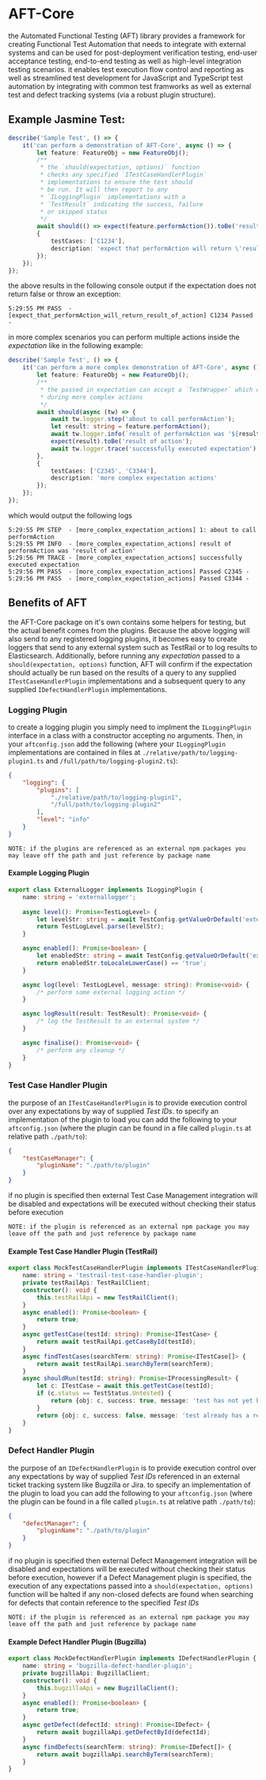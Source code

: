 # AFT-Core
the Automated Functional Testing (AFT) library provides a framework for creating Functional Test Automation that needs to integrate with external systems and can be used for post-deployment verification testing, end-user acceptance testing, end-to-end testing as well as high-level integration testing scenarios. it enables test execution flow control and reporting as well as streamlined test development for JavaScript and TypeScript test automation by integrating with common test framworks as well as external test and defect tracking systems (via a robust plugin structure).

## Example Jasmine Test:
```typescript
describe('Sample Test', () => {
    it('can perform a demonstration of AFT-Core', async () => {
        let feature: FeatureObj = new FeatureObj();
        /**
         * the `should(expectation, options)` function
         * checks any specified `ITestCaseHandlerPlugin`
         * implementations to ensure the test should
         * be run. It will then report to any
         * `ILoggingPlugin` implementations with a 
         * `TestResult` indicating the success, failure
         * or skipped status
         */
        await should(() => expect(feature.performAction()).toBe('result of action'), 
        {
            testCases: ['C1234'], 
            description: 'expect that performAction will return \'result of action\''
        });
    });
});
```
the above results in the following console output if the expectation does not return false or throw an exception:
```
5:29:55 PM PASS  - [expect_that_performAction_will_return_result_of_action] C1234 Passed -
```
in more complex scenarios you can perform multiple actions inside the _expectation_ like in the following example:
```typescript
describe('Sample Test', () => {
    it('can perform a more complex demonstration of AFT-Core', async () => {
        let feature: FeatureObj = new FeatureObj();
        /**
         * the passed in expectation can accept a `TestWrapper` which can be used
         * during more complex actions
         */
        await should(async (tw) => {
            await tw.logger.step('about to call performAction');
            let result: string = feature.performAction();
            await tw.logger.info(`result of performAction was '${result}'`);
            expect(result).toBe('result of action');
            await tw.logger.trace('successfully executed expectation');
        },
        {
            testCases: ['C2345', 'C3344'], 
            description: 'more complex expectation actions'
        });
    });
});
```
which would output the following logs
```
5:29:55 PM STEP  - [more_complex_expectation_actions] 1: about to call performAction
5:29:55 PM INFO  - [more_complex_expectation_actions] result of performAction was 'result of action'
5:29:56 PM TRACE - [more_complex_expectation_actions] successfully executed expectation
5:29:56 PM PASS  - [more_complex_expectation_actions] Passed C2345 -
5:29:56 PM PASS  - [more_complex_expectation_actions] Passed C3344 -
```
## Benefits of AFT
the AFT-Core package on it's own contains some helpers for testing, but the actual benefit comes from the plugins. Because the above logging will also send to any registered logging plugins, it becomes easy to create loggers that send to any external system such as TestRail or to log results to Elasticsearch. Additionally, before running any _expectation_ passed to a `should(expectation, options)` function, AFT will confirm if the expectation should actually be run based on the results of a query to any supplied `ITestCaseHandlerPlugin` implementations and a subsequent query to any supplied `IDefectHandlerPlugin` implementations. 
### Logging Plugin
to create a logging plugin you simply need to implment the `ILoggingPlugin` interface in a class with a constructor accepting no arguments. Then, in your `aftconfig.json` add the following (where your `ILoggingPlugin` implementations are contained in files at `./relative/path/to/logging-plugin1.ts` and `/full/path/to/logging-plugin2.ts`):
```json
{
    "logging": {
        "plugins": [
            "./relative/path/to/logging-plugin1",
            "/full/path/to/logging-plugin2"
        ],
        "level": "info"
    }
}
```
```
NOTE: if the plugins are referenced as an external npm packages you may leave off the path and just reference by package name
```
#### Example Logging Plugin
```typescript
export class ExternalLogger implements ILoggingPlugin {
    name: string = 'externallogger';
    
    async level(): Promise<TestLogLevel> {
        let levelStr: string = await TestConfig.getValueOrDefault('external-logging-level', TestLogLevel.warn.name);
        return TestLogLevel.parse(levelStr);
    }

    async enabled(): Promise<boolean> {
        let enabledStr: string = await TestConfig.getValueOrDefault('external-logging-enabled', 'false');
        return enabledStr.toLocaleLowerCase() == 'true';
    }

    async log(level: TestLogLevel, message: string): Promise<void> {
        /* perform some external logging action */
    }

    async logResult(result: TestResult): Promise<void> {
        /* log the TestResult to an external system */
    }

    async finalise(): Promise<void> {
        /* perform any cleanup */
    }
}
```
### Test Case Handler Plugin
the purpose of an `ITestCaseHandlerPlugin` is to provide execution control over any expectations by way of supplied _Test IDs_. to specify an implementation of the plugin to load you can add the following to your `aftconfig.json` (where the plugin can be found in a file called `plugin.ts` at relative path `./path/to`):
```json
{
    "testCaseManager": {
        "pluginName": "./path/to/plugin"
    }
}
```
if no plugin is specified then external Test Case Management integration will be disabled and expectations will be executed without checking their status before execution
```
NOTE: if the plugin is referenced as an external npm package you may leave off the path and just reference by package name
```
#### Example Test Case Handler Plugin (TestRail)
```typescript
export class MockTestCaseHandlerPlugin implements ITestCaseHandlerPlugin {
    name: string = 'testrail-test-case-handler-plugin';
    private testRailApi: TestRailClient;
    constructor(): void {
        this.testRailApi = new TestRailClient();
    }
    async enabled(): Promise<boolean> {
        return true;
    }
    async getTestCase(testId: string): Promise<ITestCase> {
        return await testRailApi.getCaseById(testId);
    }
    async findTestCases(searchTerm: string): Promise<ITestCase[]> {
        return await testRailApi.searchByTerm(searchTerm);
    }
    async shouldRun(testId: string): Promise<IProcessingResult> {
        let c: ITestCase = await this.getTestCase(testId);
        if (c.status == TestStatus.Untested) {
            return {obj: c, success: true, message: 'test has not yet been run'};
        }
        return {obj: c, success: false, message: 'test already has a result'};
    }
}
```
### Defect Handler Plugin
the purpose of an `IDefectHandlerPlugin` is to provide execution control over any expectations by way of supplied _Test IDs_ referenced in an external ticket tracking system like Bugzilla or Jira. to specify an implementation of the plugin to load you can add the following to your `aftconfig.json` (where the plugin can be found in a file called `plugin.ts` at relative path `./path/to`):
```json
{
    "defectManager": {
        "pluginName": "./path/to/plugin"
    }
}
```
if no plugin is specified then external Defect Management integration will be disabled and expectations will be executed without checking their status before execution, however if a Defect Management plugin is specified, the execution of any expectations passed into a `should(expectation, options)` function will be halted if any non-closed defects are found when searching for defects that contain reference to the specified _Test IDs_
```
NOTE: if the plugin is referenced as an external npm package you may leave off the path and just reference by package name
```
#### Example Defect Handler Plugin (Bugzilla)
```typescript
export class MockDefectHandlerPlugin implements IDefectHandlerPlugin {
    name: string = 'bugzilla-defect-handler-plugin';
    private bugzillaApi: BugzillaClient;
    constructor(): void {
        this.bugzillaApi = new BugzillaClient();
    }
    async enabled(): Promise<boolean> {
        return true;
    }
    async getDefect(defectId: string): Promise<IDefect> {
        return await bugzillaApi.getDefectById(defectId);
    }
    async findDefects(searchTerm: string): Promise<IDefect[]> {
        return await bugzillaApi.searchByTerm(searchTerm);
    }
}
```
